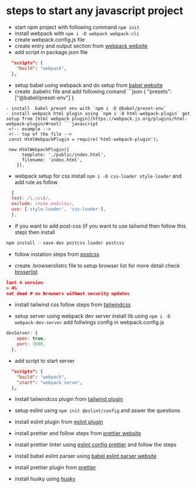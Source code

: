 # steps to start any javascript project

- start npm project with following command `npm init`
- install webpack with `npm i -D webpack webpack-cli`
- create webpack.config.js file
- create entry and output section from [webpack website](https://webpack.js.org/concepts/)
- add script in package.json file

```json
  "scripts": {
    "build": "webpack",
  },
```

- setup babel using webpack and do setup from [babel website](https://babeljs.io/setup#installation)
- create .babelrc file and add following comand ```json
  {
  "presets": ["@babel/preset-env"]
  }

````
- install  babel preset env with `npm i -D @babel/preset-env`
- install webpack html plugin using `npm i -D html-webpack-plugin` get setup from [html webpack plugin](https://webpack.js.org/plugins/html-webpack-plugin/#root) ```javascript
 <!-- example -->
 <!-- top of the file -->
 const HtmlWebpackPlugin = require('html-webpack-plugin');

 new HtmlWebpackPlugin({
      template: './public/index.html',
      filename: 'index.html',
    }),
````

- webpack setup for css install `npm i -D css-loader style-loader` and add rule as follow

```javascript
  {
  test: /\.css$/,
  exclude: /node_modules/,
  use: ['style-loader', 'css-loader'],
  },

```

- if you want to add post-css (if you want to use tailwind then follow this step) then install

```javascript
npm install --save-dev postcss-loader postcss
```

- follow instation steps from [postcss](https://github.com/webpack-contrib/postcss-loader)

- create .browserslistrc file to setup browser list for more detail check [broserlist](https://browsersl.ist/#q=last+6+version)

```json
last 4 version
> 4%
not dead # no browsers without security updates
```

- install tailwind css follow steps from [tailwindcss](https://tailwindcss.com/docs/installation/using-postcss)

- setup server using webpack dev server install lib using `npm i -D webpack-dev-server` add follwings config in webpack.config.js

```javascript
devServer: {
    open: true,
    port: 3000,
  },
```

- add script to start server

```json
  "scripts": {
    "build": "webpack",
    "start": "webpack serve",
  },
```

- install tailwindcss plugin from [tailwind plugin](https://marketplace.visualstudio.com/items?itemName=bradlc.vscode-tailwindcss)

- setup eslint using `npm init @eslint/config` and aswer the questions

- install eslint plugin from [eslint plugin](https://marketplace.visualstudio.com/items?itemName=dbaeumer.vscode-eslint)

- install prettier and follow steps from [prettier website](https://prettier.io/docs/en/install)

- install prettier linter using [eslint config prettier](https://github.com/prettier/eslint-config-prettier) and follow the steps

- install babel eslint parser using [babel eslint parser website](https://www.npmjs.com/package/@babel/eslint-parser)

- install prettier plugin from [prettier](https://marketplace.visualstudio.com/items?itemName=esbenp.prettier-vscode)

- install husky using [husky](https://duncanlew.medium.com/getting-started-with-husky-and-lint-staged-for-pre-commit-hooks-c2764d8c9ae)
